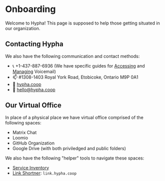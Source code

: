 # Onboarding

Welcome to Hypha! This page is supposed to help those getting situated in our organization.

## Contacting Hypha 

We also have the following communication and contact methods:

- :telephone_receiver: +1-437-887-6936 (We have specific guides for [Accessing][accessing-vm] and [Managing][managing-vm] Voicemail)
- :mailbox: #1308-1403 Royal York Road, Etobicoke, Ontario  M9P 0A1
- :link: [hypha.coop](https://hypha.coop)
- :e-mail: hello@hypha.coop

## Our Virtual Office

In place of a physical place we have virtual office comprised of the following spaces:

- Matrix Chat
- Loomio
- GitHub Organization
- Google Drive (with both priviledged and public folders)

We also have the following "helper" tools to navigate these spaces:

- [Service Inventory][service-inventory]
- [Link Shortner][link-shortener]: `link.hypha.coop`


<!-- Links -->
[link-shortener]: https://link.hypha.coop/
[service-inventory]: https://hackmd.io/WXS9Ie9wQ8OlmIhSpDpdmw?view
[accessing-vm]: /guides.md#accessing-voicemail
[managing-vm]: /guides.md#managing-voicemail-and-phone-forwarding
